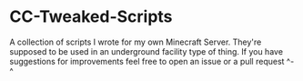 # CC-Tweaked-Scripts
A collection of scripts I wrote for my own Minecraft Server. They're supposed to be used in an underground facility type of thing.
If you have suggestions for improvements feel free to open an issue or a pull request ^-^